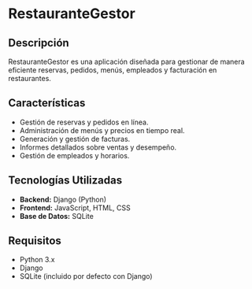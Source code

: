 # RestauranteGestor

## Descripción

RestauranteGestor es una aplicación diseñada para gestionar de manera eficiente reservas, pedidos, menús, empleados y facturación en restaurantes.

## Características

- Gestión de reservas y pedidos en línea.
- Administración de menús y precios en tiempo real.
- Generación y gestión de facturas.
- Informes detallados sobre ventas y desempeño.
- Gestión de empleados y horarios.

## Tecnologías Utilizadas

- **Backend:** Django (Python)
- **Frontend:** JavaScript, HTML, CSS
- **Base de Datos:** SQLite

## Requisitos

- Python 3.x
- Django
- SQLite (incluido por defecto con Django)